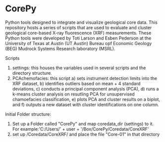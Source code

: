 # CorePy
Python tools designed to integrate and visualize geological core data.
This repository hosts a series of scripts that are used to evaluate 
and cluster geological core-based X-ray fluorescence (XRF) measurements.
These Python tools were developed by Toti Larson and Esben Pederson at the 
University of Texas at Austin (UT Austin) Bureau opf Economic Geology (BEG) 
Mudrock Systems Research laboratory (MSRL).


Scripts
1) settings: this houses the variables used in several scripts and the 
directory structure. 
2) PCAchemofacies: this script a) sets instrument detection limits into the
XRF dataset, b) identifies outliers based on mean + 4 standard deviations, c)
conducts a principal component analysis (PCA), d) runs a k-means cluster analysis on
resutling PCA for unsupervised chamoefacies classification, e) plots PCA and cluster
results on a biplot, and f) outputs a new dataset with cluster identifications on one 
column.


Initial Folder structure:
1) Set up a Folder called "CorePy" and map coredata_dir (settings) to it. 
For example:'C:/Users/' + user + '/Box/CorePy/Coredata/CoreXRF'
2) set up /Coredata/CoreXRF/ and place the file "Core-01" in that directory
